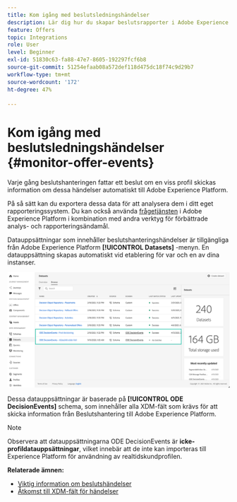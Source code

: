 ```yaml
---
title: Kom igång med beslutsledningshändelser
description: Lär dig hur du skapar beslutsrapporter i Adobe Experience Platform.
feature: Offers
topic: Integrations
role: User
level: Beginner
exl-id: 51830c63-fa88-47e7-8605-192297fcf6b8
source-git-commit: 51254efaab08a572def118d475dc18f74c9d29b7
workflow-type: tm+mt
source-wordcount: '172'
ht-degree: 47%

---
```


# Kom igång med beslutsledningshändelser {#monitor-offer-events}

Varje gång beslutshanteringen fattar ett beslut om en viss profil skickas information om dessa händelser automatiskt till Adobe Experience Platform.

På så sätt kan du exportera dessa data för att analysera dem i ditt eget rapporteringssystem. Du kan också använda [frågetjänsten](https://experienceleague.adobe.com/docs/experience-platform/query/home.html?lang=sv) i Adobe Experience Platform i kombination med andra verktyg för förbättrade analys- och rapporteringsändamål.

Datauppsättningar som innehåller beslutshanteringshändelser är tillgängliga från Adobe Experience Platform **[!UICONTROL Datasets]** -menyn. En datauppsättning skapas automatiskt vid etablering för var och en av dina instanser.

![](../../assets/events-datasets-list.png)

Dessa datauppsättningar är baserade på **[!UICONTROL ODE DecisionEvents]** schema, som innehåller alla XDM-fält som krävs för att skicka information från Beslutshantering till Adobe Experience Platform.

>[!NOTE]
>
>Observera att datauppsättningarna ODE DecisionEvents är **icke-profildatauppsättningar**, vilket innebär att de inte kan importeras till Experience Platform för användning av realtidskundprofilen.

**Relaterade ämnen:**

* [Viktig information om beslutshändelser](../reports/key-information.md)
* [Åtkomst till XDM-fält för händelser](../reports/xdm-fields.md)
